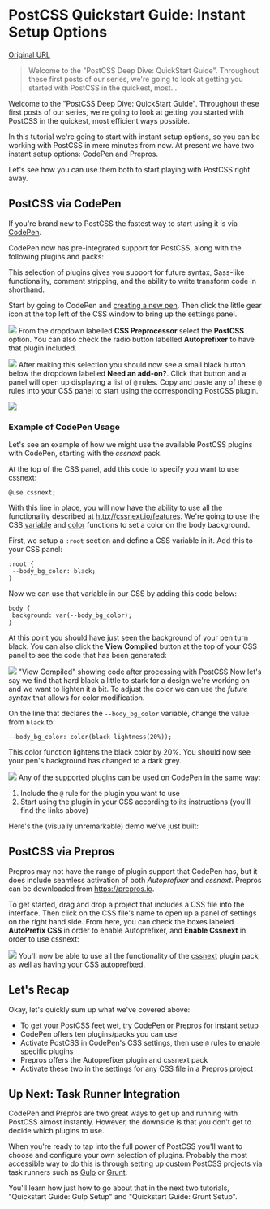 # PostCSS Quickstart Guide: Instant Setup Options

[Original URL](http://webdesign.tutsplus.com/tutorials/postcss-quickstart-guide-instant-setup-options--cms-24536)

> Welcome to the "PostCSS Deep Dive: QuickStart Guide". Throughout these first posts of our series, we're going to look at getting you started with PostCSS in the quickest, most...

Welcome to the "PostCSS Deep Dive: QuickStart Guide". Throughout these first posts of our series, we're going to look at getting you started with PostCSS in the quickest, most efficient ways possible.

In this tutorial we're going to start with instant setup options, so you can be working with PostCSS in mere minutes from now. At present we have two instant setup options: CodePen and Prepros.

Let's see how you can use them both to start playing with PostCSS right away.

## PostCSS via CodePen

If you're brand new to PostCSS the fastest way to start using it is via [CodePen](http://codepen.io/).

CodePen now has pre-integrated support for PostCSS, along with the following plugins and packs:

This selection of plugins gives you support for future syntax, Sass-like functionality, comment stripping, and the ability to write transform code in shorthand.

Start by going to CodePen and [creating a new pen](http://codepen.io/pen/). Then click the little gear icon at the top left of the CSS window to bring up the settings panel.

![](https://cms-assets.tutsplus.com/uploads/users/53/posts/24536/image/cssgearicon.png) From the dropdown labelled **CSS Preprocessor** select the **PostCSS** option. You can also check the radio button labelled **Autoprefixer** to have that plugin included.

![](https://cms-assets.tutsplus.com/uploads/users/53/posts/24536/image/postcssoncodepen.png) After making this selection you should now see a small black button below the dropdown labelled **Need an add-on?**. Click that button and a panel will open up displaying a list of `@` rules. Copy and paste any of these `@` rules into your CSS panel to start using the corresponding PostCSS plugin.

![](https://cms-assets.tutsplus.com/uploads/users/53/posts/24536/image/atrulescodepen.png)

### Example of CodePen Usage

Let's see an example of how we might use the available PostCSS plugins with CodePen, starting with the _cssnext_ pack.

At the top of the CSS panel, add this code to specify you want to use cssnext:

```
@use cssnext;
```

With this line in place, you will now have the ability to use all the functionality described at <http://cssnext.io/features>. We're going to use the CSS [variable](http://cssnext.io/features/#custom-properties-var) and [color](http://cssnext.io/features/#color) functions to set a color on the body background.

First, we setup a `:root` section and define a CSS variable in it. Add this to your CSS panel:

```
:root {
 --body_bg_color: black;
}
```

Now we can use that variable in our CSS by adding this code below:

```
body {
 background: var(--body_bg_color);
}
```

At this point you should have just seen the background of your pen turn black. You can also click the **View Compiled** button at the top of your CSS panel to see the code that has been generated:

![](https://cms-assets.tutsplus.com/uploads/users/53/posts/24536/image/compiled.png) "View Compiled" showing code after processing with PostCSS Now let's say we find that hard black a little to stark for a design we're working on and we want to lighten it a bit. To adjust the color we can use the _future syntax_ that allows for color modification.

On the line that declares the `--body_bg_color` variable, change the value from `black` to:

```
--body_bg_color: color(black lightness(20%));
```

This color function lightens the black color by 20%. You should now see your pen's background has changed to a dark grey.

![](https://cms-assets.tutsplus.com/uploads/users/53/posts/24536/image/darkgrey.png) Any of the supported plugins can be used on CodePen in the same way:

1. Include the `@` rule for the plugin you want to use
2. Start using the plugin in your CSS according to its instructions (you'll find the links above)

Here's the (visually unremarkable) demo we've just built:

## PostCSS via Prepros

Prepros may not have the range of plugin support that CodePen has, but it does include seamless activation of both _Autoprefixer_ and _cssnext_. Prepros can be downloaded from <https://prepros.io>.

To get started, drag and drop a project that includes a CSS file into the interface. Then click on the CSS file's name to open up a panel of settings on the right hand side. From here, you can check the boxes labeled **AutoPrefix CSS** in order to enable Autoprefixer, and **Enable Cssnext** in order to use cssnext:

![](https://cms-assets.tutsplus.com/uploads/users/53/posts/24536/image/postcssprepros.png) You'll now be able to use all the functionality of the [cssnext](http://cssnext.io/features/) plugin pack, as well as having your CSS autoprefixed.

## Let's Recap

Okay, let's quickly sum up what we've covered above:

- To get your PostCSS feet wet, try CodePen or Prepros for instant setup
- CodePen offers ten plugins/packs you can use
- Activate PostCSS in CodePen's CSS settings, then use `@` rules to enable specific plugins
- Prepros offers the Autoprefixer plugin and cssnext pack
- Activate these two in the settings for any CSS file in a Prepros project

## Up Next: Task Runner Integration

CodePen and Prepros are two great ways to get up and running with PostCSS almost instantly. However, the downside is that you don't get to decide which plugins to use.

When you're ready to tap into the full power of PostCSS you'll want to choose and configure your own selection of plugins. Probably the most accessible way to do this is through setting up custom PostCSS projects via task runners such as [Gulp](http://gulpjs.com/) or [Grunt](http://gruntjs.com/).

You'll learn how just how to go about that in the next two tutorials, "Quickstart Guide: Gulp Setup" and "Quickstart Guide: Grunt Setup".
